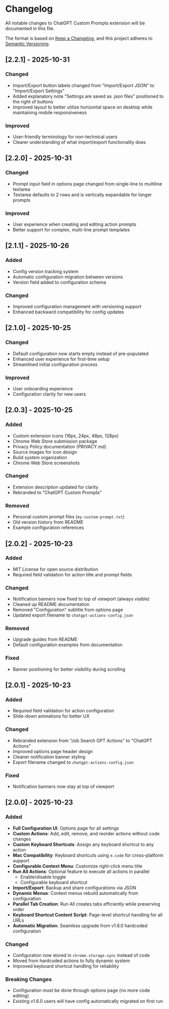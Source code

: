 # Changelog

All notable changes to ChatGPT Custom Prompts extension will be documented in this file.

The format is based on [Keep a Changelog](https://keepachangelog.com/en/1.0.0/),
and this project adheres to [Semantic Versioning](https://semver.org/spec/v2.0.0.html).

## [2.2.1] - 2025-10-31

### Changed
- Import/Export button labels changed from "Import/Export JSON" to "Import/Export Settings"
- Added explanatory note "Settings are saved as .json files" positioned to the right of buttons
- Improved layout to better utilize horizontal space on desktop while maintaining mobile responsiveness

### Improved
- User-friendly terminology for non-technical users
- Clearer understanding of what import/export functionality does

## [2.2.0] - 2025-10-31

### Changed
- Prompt input field in options page changed from single-line to multiline textarea
- Textarea defaults to 2 rows and is vertically expandable for longer prompts

### Improved
- User experience when creating and editing action prompts
- Better support for complex, multi-line prompt templates

## [2.1.1] - 2025-10-26

### Added
- Config version tracking system
- Automatic configuration migration between versions
- Version field added to configuration schema

### Changed
- Improved configuration management with versioning support
- Enhanced backward compatibility for config updates

## [2.1.0] - 2025-10-25

### Changed
- Default configuration now starts empty instead of pre-populated
- Enhanced user experience for first-time setup
- Streamlined initial configuration process

### Improved
- User onboarding experience
- Configuration clarity for new users

## [2.0.3] - 2025-10-25

### Added
- Custom extension icons (16px, 24px, 48px, 128px)
- Chrome Web Store submission package
- Privacy Policy documentation (PRIVACY.md)
- Source images for icon design
- Build system organization
- Chrome Web Store screenshots

### Changed
- Extension description updated for clarity
- Rebranded to "ChatGPT Custom Prompts"

### Removed
- Personal custom prompt files (`my-custom-prompt.txt`)
- Old version history from README
- Example configuration references

## [2.0.2] - 2025-10-23

### Added
- MIT License for open source distribution
- Required field validation for action title and prompt fields

### Changed
- Notification banners now fixed to top of viewport (always visible)
- Cleaned up README documentation
- Removed "Configuration" subtitle from options page
- Updated export filename to `chatgpt-actions-config.json`

### Removed
- Upgrade guides from README
- Default configuration examples from documentation

### Fixed
- Banner positioning for better visibility during scrolling

## [2.0.1] - 2025-10-23

### Added
- Required field validation for action configuration
- Slide-down animations for better UX

### Changed
- Rebranded extension from "Job Search GPT Actions" to "ChatGPT Actions"
- Improved options page header design
- Cleaner notification banner styling
- Export filename changed to `chatgpt-actions-config.json`

### Fixed
- Notification banners now stay at top of viewport

## [2.0.0] - 2025-10-23

### Added
- **Full Configuration UI**: Options page for all settings
- **Custom Actions**: Add, edit, remove, and reorder actions without code changes
- **Custom Keyboard Shortcuts**: Assign any keyboard shortcut to any action
- **Mac Compatibility**: Keyboard shortcuts using `e.code` for cross-platform support
- **Configurable Context Menu**: Customize right-click menu title
- **Run All Actions**: Optional feature to execute all actions in parallel
  - Enable/disable toggle
  - Configurable keyboard shortcut
- **Import/Export**: Backup and share configurations via JSON
- **Dynamic Menus**: Context menus rebuild automatically from configuration
- **Parallel Tab Creation**: Run All creates tabs efficiently while preserving order
- **Keyboard Shortcut Content Script**: Page-level shortcut handling for all URLs
- **Automatic Migration**: Seamless upgrade from v1.6.0 hardcoded configuration

### Changed
- Configuration now stored in `chrome.storage.sync` instead of code
- Moved from hardcoded actions to fully dynamic system
- Improved keyboard shortcut handling for reliability

### Breaking Changes
- Configuration must be done through options page (no more code editing)
- Existing v1.6.0 users will have config automatically migrated on first run
